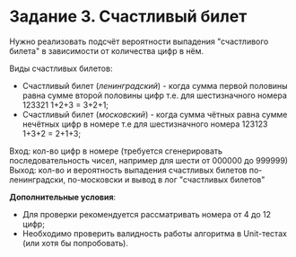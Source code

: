 # Задание 3. Счастливый билет

Нужно реализовать подсчёт вероятности выпадения "счастливого билета" в зависимости от количества цифр в нём.

Виды счастливых билетов:

* Счастливый билет (_ленинградский_) - когда сумма первой половины равна сумме второй половины цифр т.е. для шестизначного номера 123321 1+2+3 = 3+2+1;
* Счастливый билет (_московский_) - когда сумма чётных равна сумме нечётных цифр в номере т.е для шестизначного номера 123123 1+3+2 = 2+1+3;

Вход: кол-во цифр в номере (требуется сгенерировать последовательность чисел, например для шести от 000000 до 999999)
Выход: кол-во и вероятность выпадения счастливых билетов по-ленинградски, по-московски и вывод в лог "счастливых билетов"

__Дополнительные условия__:

* Для проверки рекомендуется рассматривать номера от 4 до 12 цифр;
* Необходимо проверить валидность работы алгоритма в Unit-тестах (или хотя бы попробовать).
